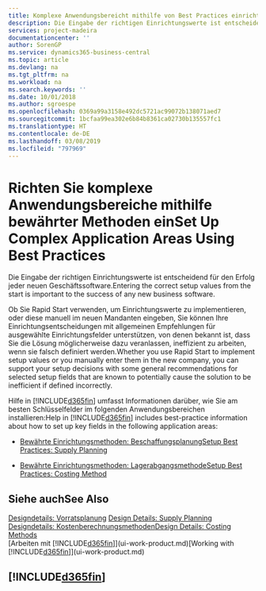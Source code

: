 ```yaml
---
title: Komplexe Anwendungsbereicht mithilfe von Best Practices einrichten | Microsoft Docs
description: Die Eingabe der richtigen Einrichtungswerte ist entscheidend für den Erfolg jeder neuen Geschäftssoftware.
services: project-madeira
documentationcenter: ''
author: SorenGP
ms.service: dynamics365-business-central
ms.topic: article
ms.devlang: na
ms.tgt_pltfrm: na
ms.workload: na
ms.search.keywords: ''
ms.date: 10/01/2018
ms.author: sgroespe
ms.openlocfilehash: 0369a99a3158e492dc5721ac99072b138071aed7
ms.sourcegitcommit: 1bcfaa99ea302e6b84b8361ca02730b135557fc1
ms.translationtype: HT
ms.contentlocale: de-DE
ms.lasthandoff: 03/08/2019
ms.locfileid: "797969"
---
```

# <a name="set-up-complex-application-areas-using-best-practices"></a><span data-ttu-id="99d87-103">Richten Sie komplexe Anwendungsbereiche mithilfe bewährter Methoden ein</span><span class="sxs-lookup"><span data-stu-id="99d87-103">Set Up Complex Application Areas Using Best Practices</span></span>
<span data-ttu-id="99d87-104">Die Eingabe der richtigen Einrichtungswerte ist entscheidend für den Erfolg jeder neuen Geschäftssoftware.</span><span class="sxs-lookup"><span data-stu-id="99d87-104">Entering the correct setup values from the start is important to the success of any new business software.</span></span>  

 <span data-ttu-id="99d87-105">Ob Sie Rapid Start  verwenden, um Einrichtungswerte zu implementieren, oder diese manuell im neuen Mandanten eingeben, Sie können Ihre Einrichtungsentscheidungen mit allgemeinen Empfehlungen für ausgewählte Einrichtungsfelder unterstützen, von denen bekannt ist, dass Sie die Lösung möglicherweise dazu veranlassen, ineffizient zu arbeiten, wenn sie falsch definiert werden.</span><span class="sxs-lookup"><span data-stu-id="99d87-105">Whether you use Rapid Start to implement setup values or you manually enter them in the new company, you can support your setup decisions with some general recommendations for selected setup fields that are known to potentially cause the solution to be inefficient if defined incorrectly.</span></span>  

 <span data-ttu-id="99d87-106">Hilfe in [!INCLUDE[d365fin](includes/d365fin_md.md)] umfasst Informationen darüber, wie Sie am besten Schlüsselfelder im folgenden Anwendungsbereichen installieren:</span><span class="sxs-lookup"><span data-stu-id="99d87-106">Help in [!INCLUDE[d365fin](includes/d365fin_md.md)] includes best-practice information about how to set up key fields in the following application areas:</span></span>  

-   [<span data-ttu-id="99d87-107">Bewährte Einrichtungsmethoden: Beschaffungsplanung</span><span class="sxs-lookup"><span data-stu-id="99d87-107">Setup Best Practices: Supply Planning</span></span>](setup-best-practices-supply-planning.md)  

-   [<span data-ttu-id="99d87-108">Bewährte Einrichtungsmethoden: Lagerabgangsmethode</span><span class="sxs-lookup"><span data-stu-id="99d87-108">Setup Best Practices: Costing Method</span></span>](setup-best-practices-costing-method.md)  

## <a name="see-also"></a><span data-ttu-id="99d87-109">Siehe auch</span><span class="sxs-lookup"><span data-stu-id="99d87-109">See Also</span></span>  
<span data-ttu-id="99d87-110">[Designdetails: Vorratsplanung](design-details-supply-planning.md) </span><span class="sxs-lookup"><span data-stu-id="99d87-110">[Design Details: Supply Planning](design-details-supply-planning.md) </span></span>  
[<span data-ttu-id="99d87-111">Designdetails: Kostenberechnungsmethoden</span><span class="sxs-lookup"><span data-stu-id="99d87-111">Design Details: Costing Methods</span></span>](design-details-costing-methods.md)  
<span data-ttu-id="99d87-112">[Arbeiten mit [!INCLUDE[d365fin](includes/d365fin_md.md)]](ui-work-product.md)</span><span class="sxs-lookup"><span data-stu-id="99d87-112">[Working with [!INCLUDE[d365fin](includes/d365fin_md.md)]](ui-work-product.md)</span></span>

## [!INCLUDE[d365fin](includes/free_trial_md.md)]  
 
